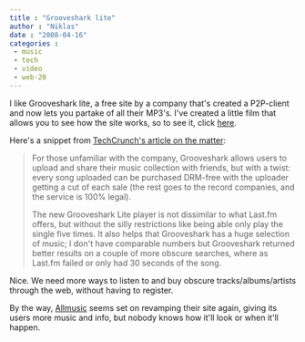 ```yaml
---
title : "Grooveshark lite"
author : "Niklas"
date : "2008-04-16"
categories : 
 - music
 - tech
 - video
 - web-20
---
```


I like Grooveshark lite, a free site by a company that's created a P2P-client and now lets you partake of all their MP3's. I've created a little film that allows you to see how the site works, so to see it, click [here](http://screencast.com/t/3oOxS23Oxrg).

Here's a snippet from [TechCrunch's article on the matter](http://www.techcrunch.com/2008/04/15/grooveshark-launches-web-media-player/):

> For those unfamiliar with the company, Grooveshark allows users to upload and share their music collection with friends, but with a twist: every song uploaded can be purchased DRM-free with the uploader getting a cut of each sale (the rest goes to the record companies, and the service is 100% legal).
> 
> The new Grooveshark Lite player is not dissimilar to what Last.fm offers, but without the silly restrictions like being able only play the single five times. It also helps that Grooveshark has a huge selection of music; I don't have comparable numbers but Grooveshark returned better results on a couple of more obscure searches, where as Last.fm failed or only had 30 seconds of the song.

Nice. We need more ways to listen to and buy obscure tracks/albums/artists through the web, without having to register.

By the way, [Allmusic](http://allmusic.com) seems set on revamping their site again, giving its users more music and info, but nobody knows how it'll look or when it'll happen.
